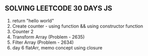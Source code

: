 ## SOLVING LEETCODE 30 DAYS JS

1. return "hello world"
2. Create counter - using function && using constructor function
3. Counter 2
4. Transform Array (Problem - 2635)
5. Filter Array (Problem - 2634)
6. day 6 flatArr, memo concept using closure
